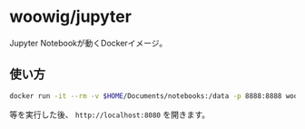 # woowig/jupyter

Jupyter Notebookが動くDockerイメージ。

使い方
------

```sh
docker run -it --rm -v $HOME/Documents/notebooks:/data -p 8888:8888 woowig/jupyter
```

等を実行した後、 `http://localhost:8080` を開きます。
